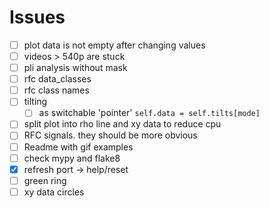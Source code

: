 # Issues

- [ ] plot data is not empty after changing values
- [ ] videos > 540p are stuck
- [ ] pli analysis without mask
- [ ] rfc data_classes
- [ ] rfc class names
- [ ] tilting
  - [ ] as switchable 'pointer' `self.data = self.tilts[mode]`
- [ ] split plot into rho line and xy data to reduce cpu
- [ ] RFC signals. they should be more obvious
- [ ] Readme with gif examples
- [ ] check mypy and flake8
- [x] refresh port -> help/reset
- [ ] green ring
- [ ] xy data circles
